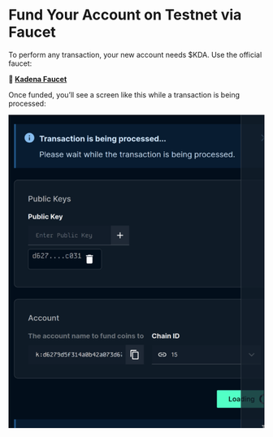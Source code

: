 # Fund Your Account on Testnet via Faucet

To perform any transaction, your new account needs $KDA. Use the official faucet:

**🔗 [Kadena Faucet](https://tools.kadena.io/faucet/new)**

Once funded, you’ll see a screen like this while a transaction is being processed:

![Transaction Processing](../images/transaction-processing.png)
